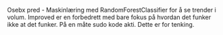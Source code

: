 Osebx pred - Maskinlæring med RandomForestClassifier for å se trender i volum.
Improved er en forbedrett med bare fokus på hvordan det funker ikke at det funker. På en måte sudo kode akti. Dette er for tenking.
